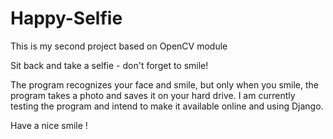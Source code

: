 # Happy-Selfie
This is my second project based on OpenCV module


Sit back and take a selfie - don't forget to smile!

The program recognizes your face and smile, but only when you smile, the program takes a photo and saves it on your hard drive.
I am currently testing the program and intend to make it available online and using Django.

Have a nice smile !
